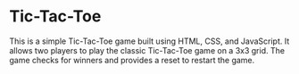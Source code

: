 # Tic-Tac-Toe
This is a simple Tic-Tac-Toe game built using HTML, CSS, and JavaScript. It allows two players to play the classic Tic-Tac-Toe game on a 3x3 grid. The game checks for winners and provides a reset  to restart the game.
